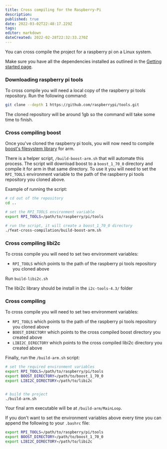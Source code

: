 ```yaml
---
title: Cross compiling for the Raspberry-Pi
description: 
published: true
date: 2022-03-02T22:48:17.229Z
tags: 
editor: markdown
dateCreated: 2022-02-28T22:32:33.270Z
---
```


You can cross compile the project for a raspberry pi on a Linux system.

Make sure you have all the dependencies installed as outlined in the [Getting started page](./Getting-started).

### Downloading raspberry pi tools

To cross compile you will need a local copy of the raspberry pi tools repository. Run the following command:

```bash
git clone --depth 1 https://github.com/raspberrypi/tools.git
```

The cloned repository will be around 1gb so the command will take some time to finish.

### Cross compiling boost

Once you've cloned the raspberry pi tools, you will now need to compile [boost's filesystem library](https://www.boost.org/doc/libs/1_75_0/libs/filesystem/doc/index.htm) for arm.

There is a helper script, `/build-boost-arm.sh` that will automate this process. The script will download boost to a `boost_1_70_0` directory and compile it for arm in that same directory. To use it you will need to set the `RPI_TOOLS` environment variable to the path of the raspberry pi tools repository you cloned above.

Example of running the script:

```bash
# cd out of the repository
cd ..

# set the RPI_TOOLS environment variable
export RPI_TOOLS=/path/to/raspberry/pi/tools

# run the script, it will create a boost_1_70_0 directory
./feat-cross-compilation/build-boost-arm.sh
```

### Cross compiling libi2c
To cross compile you will need to set two environment variables:

- `RPI_TOOLS` which points to the path of the raspberry pi tools repository you cloned above

Run `build-libi2c.sh`

The libi2c library should be install in the `i2c-tools-4.3/` folder

### Cross compiling 

To cross compile you will need to set two environment variables:

- `RPI_TOOLS` which points to the path of the raspberry pi tools repository you cloned above
- `BOOST_DIRECTORY` which points to the cross compiled boost directory you created above
- `LIBI2C_DIRECTORY` which points to the cross compiled libi2c directory you created above

Finally, run the `/build-arm.sh` script:

```bash
# set the required environment variables
export RPI_TOOLS=/path/to/raspberry/pi/tools
export BOOST_DIRECTORY=/path/to/boost_1_70_0
export LIBI2C_DIRECTORY=/path/to/libi2c


# build the project
./build-arm.sh
```

Your final arm executable will be at `/build-arm/MainLoop`.

If you don't want to set the environment variables above every time you can append the following to your `.bashrc` file:

```bash
export RPI_TOOLS=/path/to/raspberry/pi/tools
export BOOST_DIRECTORY=/path/to/boost_1_70_0
export LIBI2C_DIRECTORY=/path/to/libi2c

```
